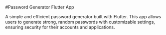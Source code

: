 #Password Generator Flutter App

A simple and efficient password generator built with Flutter. This app allows users to generate strong, random passwords with customizable settings, ensuring security for their accounts and applications.
